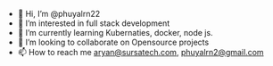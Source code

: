 - 👋 Hi, I’m @phuyalrn22
- 👀 I’m interested in full stack development
- 🌱 I’m currently learning Kubernaties, docker, node js.
- 💞️ I’m looking to collaborate on Opensource projects
- 📫 How to reach me aryan@sursatech.com, phuyalrn2@gmail.com

<!---
phuyalrn22/phuyalrn22 is a ✨ special ✨ repository because its `README.md` (this file) appears on your GitHub profile.
You can click the Preview link to take a look at your changes.
--->
